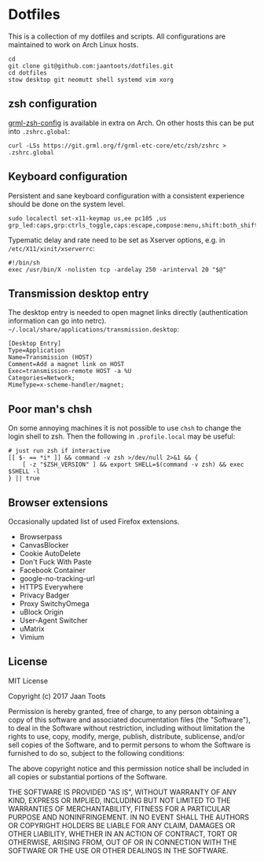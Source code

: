 # Dotfiles

This is a collection of my dotfiles and scripts. All configurations are
maintained to work on Arch Linux hosts.

```
cd
git clone git@github.com:jaantoots/dotfiles.git
cd dotfiles
stow desktop git neomutt shell systemd vim xorg
```

## zsh configuration

[grml-zsh-config](https://grml.org/zsh/) is available in extra on Arch. On
other hosts this can be put into `.zshrc.global`:

```
curl -LSs https://git.grml.org/f/grml-etc-core/etc/zsh/zshrc > .zshrc.global 
```

## Keyboard configuration

Persistent and sane keyboard configuration with a consistent experience should
be done on the system level.

```
sudo localectl set-x11-keymap us,ee pc105 ,us grp_led:caps,grp:ctrls_toggle,caps:escape,compose:menu,shift:both_shiftlock
```

Typematic delay and rate need to be set as Xserver options, e.g. in
`/etc/X11/xinit/xserverrc`:

```
#!/bin/sh
exec /usr/bin/X -nolisten tcp -ardelay 250 -arinterval 20 "$@"
```

## Transmission desktop entry

The desktop entry is needed to open magnet links directly (authentication
information can go into netrc).
`~/.local/share/applications/transmission.desktop`:

```
[Desktop Entry]
Type=Application
Name=Transmission (HOST)
Comment=Add a magnet link on HOST
Exec=transmission-remote HOST -a %U
Categories=Network;
MimeType=x-scheme-handler/magnet;
```

## Poor man's chsh

On some annoying machines it is not possible to use `chsh` to change the login
shell to zsh. Then the following in `.profile.local` may be useful:

```shell
# just run zsh if interactive
[[ $- == *i* ]] && command -v zsh >/dev/null 2>&1 && {
    [ -z "$ZSH_VERSION" ] && export SHELL=$(command -v zsh) && exec $SHELL -l
} || true
```

## Browser extensions

Occasionally updated list of used Firefox extensions.

- Browserpass
- CanvasBlocker
- Cookie AutoDelete
- Don't Fuck With Paste
- Facebook Container
- google-no-tracking-url
- HTTPS Everywhere
- Privacy Badger
- Proxy SwitchyOmega
- uBlock Origin
- User-Agent Switcher
- uMatrix
- Vimium

## License

MIT License

Copyright (c) 2017 Jaan Toots

Permission is hereby granted, free of charge, to any person obtaining
a copy of this software and associated documentation files (the
"Software"), to deal in the Software without restriction, including
without limitation the rights to use, copy, modify, merge, publish,
distribute, sublicense, and/or sell copies of the Software, and to
permit persons to whom the Software is furnished to do so, subject to
the following conditions:

The above copyright notice and this permission notice shall be
included in all copies or substantial portions of the Software.

THE SOFTWARE IS PROVIDED "AS IS", WITHOUT WARRANTY OF ANY KIND,
EXPRESS OR IMPLIED, INCLUDING BUT NOT LIMITED TO THE WARRANTIES OF
MERCHANTABILITY, FITNESS FOR A PARTICULAR PURPOSE AND
NONINFRINGEMENT. IN NO EVENT SHALL THE AUTHORS OR COPYRIGHT HOLDERS BE
LIABLE FOR ANY CLAIM, DAMAGES OR OTHER LIABILITY, WHETHER IN AN ACTION
OF CONTRACT, TORT OR OTHERWISE, ARISING FROM, OUT OF OR IN CONNECTION
WITH THE SOFTWARE OR THE USE OR OTHER DEALINGS IN THE SOFTWARE.
